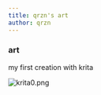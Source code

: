 ```yaml
---
title: qrzn's art
author: qrzn
---
```


### art

my first creation with krita

![krita0.png](/art/pics/krita0.png)
